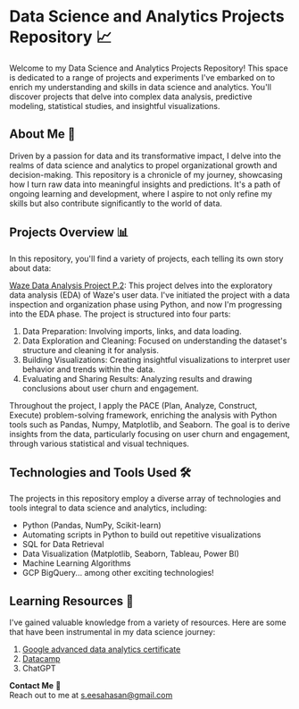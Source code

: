 # Data Science and Analytics Projects Repository 📈

Welcome to my Data Science and Analytics Projects Repository! This space is dedicated to a range of projects and experiments I've embarked on to enrich my understanding and skills in data science and analytics. You'll discover projects that delve into complex data analysis, predictive modeling, statistical studies, and insightful visualizations.

## About Me 🌟
Driven by a passion for data and its transformative impact, I delve into the realms of data science and analytics to propel organizational growth and decision-making. This repository is a chronicle of my journey, showcasing how I turn raw data into meaningful insights and predictions. It's a path of ongoing learning and development, where I aspire to not only refine my skills but also contribute significantly to the world of data.

## Projects Overview 📊
In this repository, you'll find a variety of projects, each telling its own story about data:

[Waze Data Analysis Project P.2](/Data-Science-and-Analytics-Repository/Waze_Project/P2-Exploratory-data-analysis.ipynb): This project delves into the exploratory data analysis (EDA) of Waze's user data. I've initiated the project with a data inspection and organization phase using Python, and now I'm progressing into the EDA phase. The project is structured into four parts:

1. Data Preparation: Involving imports, links, and data loading.
2. Data Exploration and Cleaning: Focused on understanding the dataset's structure and cleaning it for analysis.
3. Building Visualizations: Creating insightful visualizations to interpret user behavior and trends within the data.
4. Evaluating and Sharing Results: Analyzing results and drawing conclusions about user churn and engagement.

Throughout the project, I apply the PACE (Plan, Analyze, Construct, Execute) problem-solving framework, enriching the analysis with Python tools such as Pandas, Numpy, Matplotlib, and Seaborn. The goal is to derive insights from the data, particularly focusing on user churn and engagement, through various statistical and visual techniques.

## Technologies and Tools Used 🛠️
The projects in this repository employ a diverse array of technologies and tools integral to data science and analytics, including:

- Python (Pandas, NumPy, Scikit-learn)
- Automating scripts in Python to build out repetitive visualizations
- SQL for Data Retrieval
- Data Visualization (Matplotlib, Seaborn, Tableau, Power BI)
- Machine Learning Algorithms
- GCP BigQuery... among other exciting technologies!

## Learning Resources 📖
I've gained valuable knowledge from a variety of resources. Here are some that have been instrumental in my data science journey:

1. [Google advanced data analytics certificate](https://www.coursera.org/professional-certificates/google-advanced-data-analytics?)
2. [Datacamp](https://app.datacamp.com/)
3. ChatGPT

**Contact Me** 📧\
Reach out to me at s.eesahasan@gmail.com